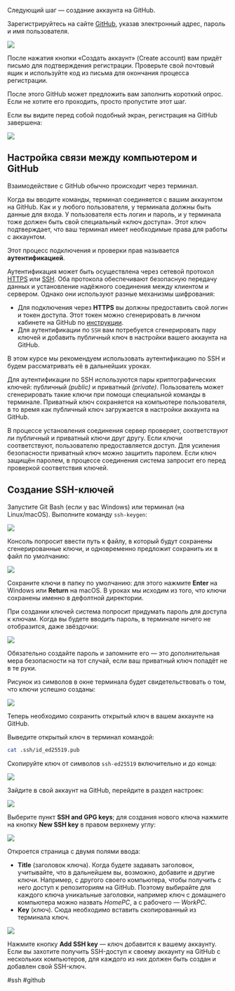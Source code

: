 Следующий шаг — создание аккаунта на GitHub.

Зарегистрируйтесь на сайте [GitHub](https://github.com/signup), указав электронный адрес, пароль и имя пользователя.

![](https://pictures.s3.yandex.net/resources/image_1702056078.png)

После нажатия кнопки «Создать аккаунт» (Create account) вам придёт письмо для подтверждения регистрации. Проверьте свой почтовый ящик и используйте код из письма для окончания процесса регистрации.

После этого GitHub может предложить вам заполнить короткий опрос. Если не хотите его проходить, просто пропустите этот шаг.

Если вы видите перед собой подобный экран, регистрация на GitHub завершена:

![](https://pictures.s3.yandex.net/resources/image_1702056121.png)

## Настройка связи между компьютером и GitHub

Взаимодействие с GitHub обычно происходит через терминал.

Когда вы вводите команды, терминал соединяется с вашим аккаунтом на GitHub. Как и у любого пользователя, у терминала должны быть данные для входа. У пользователя есть логин и пароль, и у терминала тоже должен быть свой специальный «ключ доступа». Этот ключ подтверждает, что ваш терминал имеет необходимые права для работы с аккаунтом.

Этот процесс подключения и проверки прав называется **аутентификацией**.

Аутентификация может быть осуществлена через сетевой протокол [HTTPS](https://ru.wikipedia.org/wiki/HTTPS) или [SSH](https://ru.wikipedia.org/wiki/SSH). Оба протокола обеспечивают безопасную передачу данных и установление надёжного соединения между клиентом и сервером. Однако они используют разные механизмы шифрования:

- Для подключения через **HTTPS** вы должны предоставить свой логин и токен доступа. Этот токен можно сгенерировать в личном кабинете на GitHub по [инструкции](https://docs.github.com/en/authentication/keeping-your-account-and-data-secure/creating-a-personal-access-token).
- Для аутентификации по `SSH` вам потребуется сгенерировать пару ключей и добавить публичный ключ в настройки вашего аккаунта на GitHub.

В этом курсе мы рекомендуем использовать аутентификацию по SSH и будем рассматривать её в дальнейших уроках.

Для аутентификации по SSH используются пары криптографических ключей: публичный _(public)_ и приватный _(private)_. Пользователь может сгенерировать такие ключи при помощи специальной команды в терминале. Приватный ключ сохраняется на компьютере пользователя, в то время как публичный ключ загружается в настройки аккаунта на GitHub.

В процессе установления соединения сервер проверяет, соответствуют ли публичный и приватный ключи друг другу. Если ключи соответствуют, пользователю предоставляется доступ. Для усиления безопасности приватный ключ можно защитить паролем. Если ключ защищён паролем, в процессе соединения система запросит его перед проверкой соответствия ключей.

## Создание SSH-ключей

Запустите Git Bash (если у вас Windows) или терминал (на Linux/macOS). Выполните команду `ssh-keygen`:

![](https://pictures.s3.yandex.net/resources/image_1709630315.png)

Консоль попросит ввести путь к файлу, в который будут сохранены сгенерированные ключи, и одновременно предложит сохранить их в файл по умолчанию:

![](https://pictures.s3.yandex.net/resources/image_1709630324.png)

Сохраните ключи в папку по умолчанию: для этого нажмите **Enter** на Windows или **Return** на macOS. В уроках мы исходим из того, что ключи сохранены именно в дефолтной директории.

При создании ключей система попросит придумать пароль для доступа к ключам. Когда вы будете вводить пароль, в терминале ничего не отобразится, даже звёздочки:

![](https://pictures.s3.yandex.net/resources/image_1709630334.png)

Обязательно создайте пароль и запомните его — это дополнительная мера безопасности на тот случай, если ваш приватный ключ попадёт не в те руки.

Рисунок из символов в окне терминала будет свидетельствовать о том, что ключи успешно созданы:

![](https://pictures.s3.yandex.net/resources/image_1709630344.png)

Теперь необходимо сохранить открытый ключ в вашем аккаунте на GitHub.

Выведите открытый ключ в терминал командой:

```bash
cat .ssh/id_ed25519.pub  
```

Скопируйте ключ от символов `ssh-ed25519` включительно и до конца:

![](https://pictures.s3.yandex.net/resources/image_1709630382.png)

Зайдите в свой аккаунт на GitHub, перейдите в раздел настроек:

![](https://pictures.s3.yandex.net/resources/image_1701330093.png)

Выберите пункт **SSH and GPG keys**; для создания нового ключа нажмите на кнопку **New SSH key** в правом верхнему углу:

![](https://pictures.s3.yandex.net/resources/image_1701330108.png)

Откроется страница с двумя полями ввода:

- **Title** (заголовок ключа). Когда будете задавать заголовок, учитывайте, что в дальнейшем вы, возможно, добавите и другие ключи. Например, с другого своего компьютера, чтобы получить с него доступ к репозиториям на GitHub. Поэтому выбирайте для каждого ключа уникальные заголовки, например ключ с домашнего компьютера можно назвать _HomePC_, а с рабочего — _WorkPC_.
- **Key** (ключ). Сюда необходимо вставить скопированный из терминала ключ.

![](https://pictures.s3.yandex.net/resources/image_1701330146.png)

Нажмите кнопку **Add SSH key** — ключ добавится к вашему аккаунту. Если вы захотите получить SSH-доступ к своему аккаунту на GitHub с нескольких компьютеров, для каждого из них должен быть создан и добавлен свой SSH-ключ.

#ssh #github